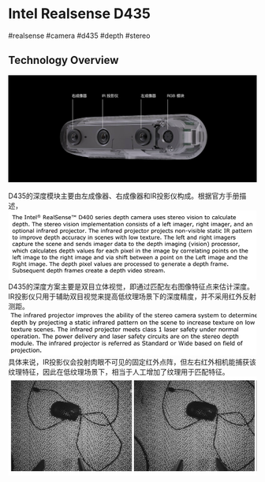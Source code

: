 # Intel Realsense D435
#realsense #camera #d435 #depth #stereo 

## Technology Overview

![](Resource/D435_overview_img_1.png)

D435的深度模块主要由左成像器、右成像器和IR投影仪构成。根据官方手册描述，
![](Resource/D435_overview_img_2.png)
D435的深度方案主要是双目立体视觉，即通过匹配左右图像特征点来估计深度。IR投影仪只用于辅助双目视觉来提高低纹理场景下的深度精度，并不采用红外反射测距。
![](Resource/D435_overview_img_3.png)
具体来说，IR投影仪会投射肉眼不可见的固定红外点阵，但左右红外相机能捕获该纹理特征，因此在低纹理场景下，相当于人工增加了纹理用于匹配特征。
![](Resource/D435_overview_img_4.png)

